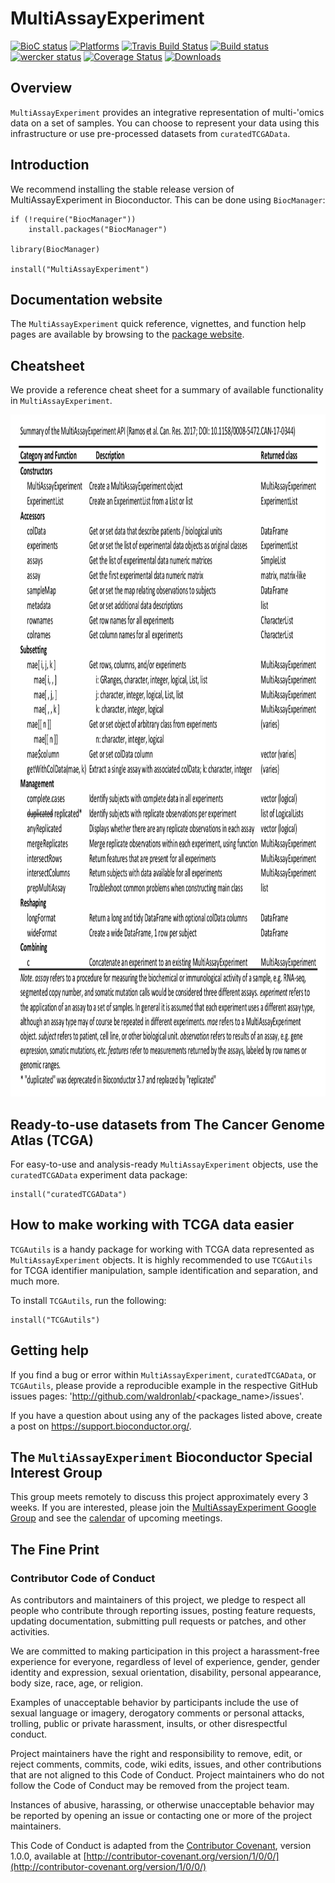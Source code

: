MultiAssayExperiment
==============

[![BioC status](http://www.bioconductor.org/shields/build/release/bioc/MultiAssayExperiment.svg)](https://bioconductor.org/checkResults/release/bioc-LATEST/MultiAssayExperiment)
[![Platforms](http://www.bioconductor.org/shields/availability/release/MultiAssayExperiment.svg)](https://www.bioconductor.org/packages/release/bioc/html/MultiAssayExperiment.html#archives)
[![Travis Build Status](https://travis-ci.org/waldronlab/MultiAssayExperiment.svg?branch=RELEASE_3_8)](https://travis-ci.org/waldronlab/MultiAssayExperiment)
[![Build status](https://ci.appveyor.com/api/projects/status/rf25e9h995wnto7n?svg=true)](https://ci.appveyor.com/project/LiNk-NY/multiassayexperiment-94gjw/branch/RELEASE_3_8)
[![wercker status](https://app.wercker.com/status/2aa523f23142715771256b85187d7bcb/s/ "wercker status")](https://app.wercker.com/project/byKey/2aa523f23142715771256b85187d7bcb)
[![Coverage Status](https://codecov.io/gh/waldronlab/MultiAssayExperiment/branch/RELEASE_3_8/graphs/badge.svg?branch=RELEASE_3_8)](https://codecov.io/github/waldronlab/MultiAssayExperiment?branch=RELEASE_3_8)
[![Downloads](http://www.bioconductor.org/shields/downloads/MultiAssayExperiment.svg)](https://bioconductor.org/packages/stats/bioc/MultiAssayExperiment)

## Overview

`MultiAssayExperiment` provides an integrative representation of multi-'omics
data on a set of samples. You can choose to represent your data using this
infrastructure or use pre-processed datasets from `curatedTCGAData`.

## Introduction

We recommend installing the stable release version of MultiAssayExperiment in
Bioconductor. This can be done using `BiocManager`:

```
if (!require("BiocManager"))
    install.packages("BiocManager")

library(BiocManager)

install("MultiAssayExperiment")
```

## Documentation website

The `MultiAssayExperiment` quick reference, vignettes, and function help pages
are available by browsing to the
[package website](http://waldronlab.io/MultiAssayExperiment).

## Cheatsheet

We provide a reference cheat sheet for a summary of available functionality
in `MultiAssayExperiment`.

<a href="https://github.com/waldronlab/cheatsheets/blob/master/MultiAssayExperiment_QuickRef.pdf"><img src="https://raw.githubusercontent.com/waldronlab/cheatsheets/master/pngs/MultiAssayExperiment_QuickRef.png" width="989" height="1091"/></a>

## Ready-to-use datasets from The Cancer Genome Atlas (TCGA)

For easy-to-use and analysis-ready `MultiAssayExperiment` objects, use the
`curatedTCGAData` experiment data package:

```
install("curatedTCGAData")
```

## How to make working with TCGA data easier

`TCGAutils` is a handy package for working with TCGA data represented as
`MultiAssayExperiment` objects. It is highly recommended to use `TCGAutils` for
TCGA identifier manipulation, sample identification and separation, and
much more.

To install `TCGAutils`, run the following:

```
install("TCGAutils")
```

## Getting help

If you find a bug or error within `MultiAssayExperiment`,
`curatedTCGAData`, or `TCGAutils`, please provide a reproducible example in the
respective GitHub issues pages:
'http://github.com/waldronlab/<package_name>/issues'.

If you have a question about using any of the packages listed above, create
a post on https://support.bioconductor.org/.

## The `MultiAssayExperiment` Bioconductor Special Interest Group

This group meets remotely to discuss this project approximately every 3 weeks.
If you are interested, please join the
[MultiAssayExperiment Google Group](https://groups.google.com/forum/#!forum/biocmultiassay)
and see the
[calendar](https://www.google.com/calendar/embed?src=9ar0qc8mpkv6b9intgmdcdf0ss%40group.calendar.google.com&ctz=America/New_York)
of upcoming meetings.

## The Fine Print

### Contributor Code of Conduct

As contributors and maintainers of this project, we pledge to respect
all people who contribute through reporting issues, posting feature
requests, updating documentation, submitting pull requests or patches,
and other activities.

We are committed to making participation in this project a
harassment-free experience for everyone, regardless of level of
experience, gender, gender identity and expression, sexual
orientation, disability, personal appearance, body size, race, age, or
religion.

Examples of unacceptable behavior by participants include the use of
sexual language or imagery, derogatory comments or personal attacks,
trolling, public or private harassment, insults, or other
disrespectful conduct.

Project maintainers have the right and responsibility to remove, edit,
or reject comments, commits, code, wiki edits, issues, and other
contributions that are not aligned to this Code of Conduct. Project
maintainers who do not follow the Code of Conduct may be removed from
the project team.

Instances of abusive, harassing, or otherwise unacceptable behavior
may be reported by opening an issue or contacting one or more of the
project maintainers.

This Code of Conduct is adapted from the [Contributor
Covenant](http://contributor-covenant.org), version 1.0.0, available
at
[http://contributor-covenant.org/version/1/0/0/](http://contributor-covenant.org/version/1/0/0/)
